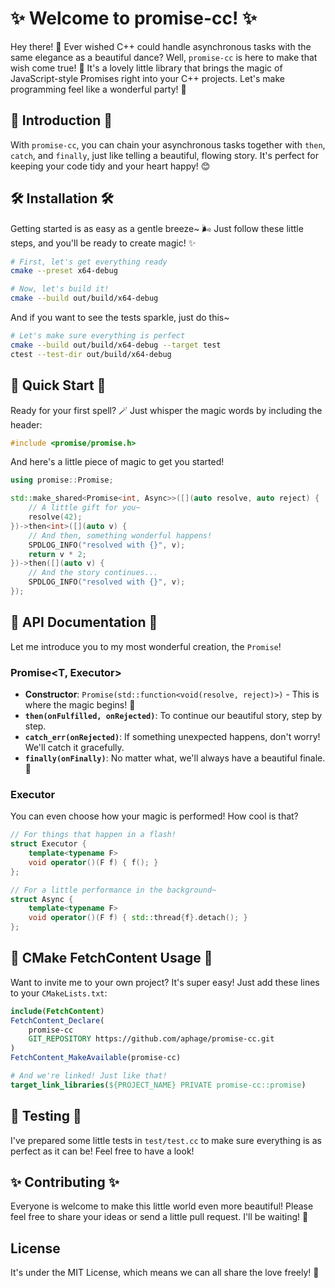 # ✨ Welcome to promise-cc! ✨

Hey there! 👋 Ever wished C++ could handle asynchronous tasks with the same elegance as a beautiful dance? Well, `promise-cc` is here to make that wish come true! 💖 It's a lovely little library that brings the magic of JavaScript-style Promises right into your C++ projects. Let's make programming feel like a wonderful party! 🎉

## 🌸 Introduction 🌸
With `promise-cc`, you can chain your asynchronous tasks together with `then`, `catch`, and `finally`, just like telling a beautiful, flowing story. It's perfect for keeping your code tidy and your heart happy! 😊

## 🛠️ Installation 🛠️
Getting started is as easy as a gentle breeze~ 🌬️ Just follow these little steps, and you'll be ready to create magic! ✨

```sh
# First, let's get everything ready
cmake --preset x64-debug

# Now, let's build it!
cmake --build out/build/x64-debug
```

And if you want to see the tests sparkle, just do this~
```sh
# Let's make sure everything is perfect
cmake --build out/build/x64-debug --target test
ctest --test-dir out/build/x64-debug
```

## 🚀 Quick Start 🚀
Ready for your first spell? 🪄 Just whisper the magic words by including the header:
```cpp
#include <promise/promise.h>
```

And here's a little piece of magic to get you started!
```cpp
using promise::Promise;

std::make_shared<Promise<int, Async>>([](auto resolve, auto reject) {
    // A little gift for you~
    resolve(42);
})->then<int>([](auto v) {
    // And then, something wonderful happens!
    SPDLOG_INFO("resolved with {}", v);
    return v * 2;
})->then([](auto v) {
    // And the story continues...
    SPDLOG_INFO("resolved with {}", v);
});
```

## 🎀 API Documentation 🎀

Let me introduce you to my most wonderful creation, the `Promise`!

### Promise<T, Executor>
- **Constructor**: `Promise(std::function<void(resolve, reject)>)` - This is where the magic begins! 🌟
- **`then(onFulfilled, onRejected)`**: To continue our beautiful story, step by step.
- **`catch_err(onRejected)`**: If something unexpected happens, don't worry! We'll catch it gracefully.
- **`finally(onFinally)`**: No matter what, we'll always have a beautiful finale. 💖

### Executor
You can even choose how your magic is performed! How cool is that?
```cpp
// For things that happen in a flash!
struct Executor {
    template<typename F>
    void operator()(F f) { f(); }
};

// For a little performance in the background~
struct Async {
    template<typename F>
    void operator()(F f) { std::thread{f}.detach(); }
};
```

## 💖 CMake FetchContent Usage 💖
Want to invite me to your own project? It's super easy! Just add these lines to your `CMakeLists.txt`:

```cmake
include(FetchContent)
FetchContent_Declare(
    promise-cc
    GIT_REPOSITORY https://github.com/aphage/promise-cc.git
)
FetchContent_MakeAvailable(promise-cc)

# And we're linked! Just like that!
target_link_libraries(${PROJECT_NAME} PRIVATE promise-cc::promise)
```

## 🧪 Testing 🧪
I've prepared some little tests in `test/test.cc` to make sure everything is as perfect as it can be! Feel free to have a look!

## ✨ Contributing ✨
Everyone is welcome to make this little world even more beautiful! Please feel free to share your ideas or send a little pull request. I'll be waiting! 🥰

## License
It's under the MIT License, which means we can all share the love freely! 💖